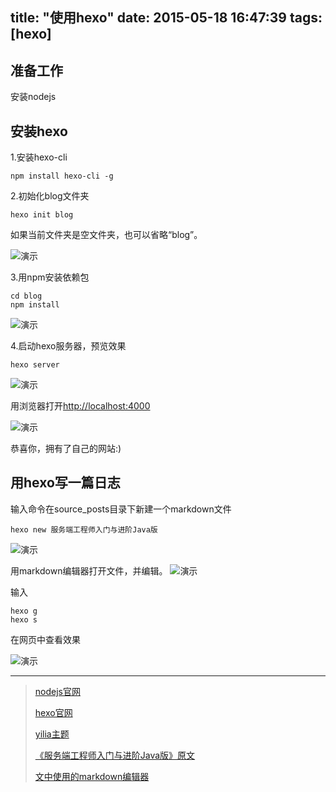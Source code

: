title: "使用hexo"
date: 2015-05-18 16:47:39
tags: [hexo] 
---



准备工作
-------------------------------------------------------------------------
安装nodejs


安装hexo
-------------------------------------------------------------------------

1.安装hexo-cli
	
	npm install hexo-cli -g

2.初始化blog文件夹
	
	hexo init blog

如果当前文件夹是空文件夹，也可以省略“blog”。

![演示](https://img.geyuxu.com/2015-5-19-003.png)
<!--more-->
3.用npm安装依赖包
	
	cd blog
	npm install
![演示](https://img.geyuxu.com/2015-5-19-004.png)

4.启动hexo服务器，预览效果
	
	hexo server
![演示](https://img.geyuxu.com/2015-5-19-005.png)

用浏览器打开[http://localhost:4000](http://localhost:4000)

![演示](https://img.geyuxu.com/2015-5-19-006.png)

恭喜你，拥有了自己的网站:)


用hexo写一篇日志
-------------------------------------------------------------------------

输入命令在source\_posts目录下新建一个markdown文件

	hexo new 服务端工程师入门与进阶Java版
![演示](https://img.geyuxu.com/2015-5-19-007.png)

用markdown编辑器打开文件，并编辑。
![演示](https://img.geyuxu.com/2015-5-19-008.png)

输入

	hexo g
	hexo s

在网页中查看效果

![演示](https://img.geyuxu.com/2015-5-19-009.png)


--------------------------------------------------------------------------
>[nodejs官网](https://nodejs.org/)
>
>[hexo官网](http://hexo.io/)
>
>[yilia主题](https://github.com/litten/hexo-theme-yilia)
>
>[《服务端工程师入门与进阶Java版》原文](http://www.kuqin.com/shuoit/20150420/345784.html)
>
>[文中使用的markdown编辑器](http://markdownpad.com/)